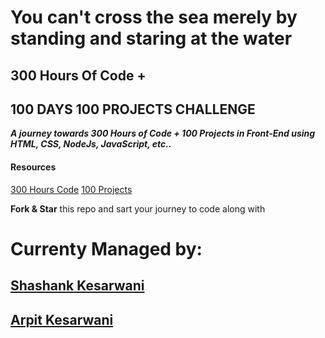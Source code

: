 # You can't cross the sea merely by standing and staring at the water

## 300 Hours Of Code +
## 100 DAYS 100 PROJECTS CHALLENGE

***A journey towards 300 Hours of Code + 100 Projects in Front-End using HTML, CSS, NodeJs, JavaScript, etc..***

#### Resources

[300 Hours Code](https://www.freecodecamp.org/learn/)
[100 Projects](https://www.florin-pop.com/blog/2019/09/100-days-100-projects/)

**Fork & Star** this repo and sart your journey to code along with

# Currenty Managed by:

## [Shashank Kesarwani](https://github.com/amshashank)
## [Arpit Kesarwani](https://github.com/arpk44)
